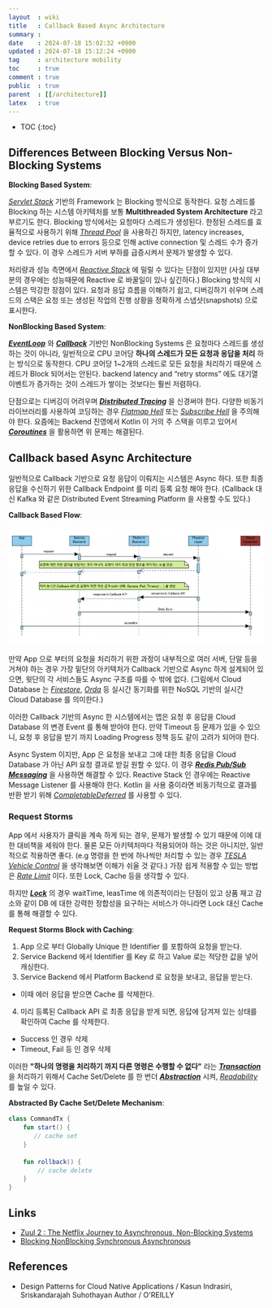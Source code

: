 ```yaml
---
layout  : wiki
title   : Callback Based Async Architecture
summary : 
date    : 2024-07-18 15:02:32 +0900
updated : 2024-07-18 15:12:24 +0900
tag     : architecture mobility
toc     : true
comment : true
public  : true
parent  : [[/architecture]]
latex   : true
---
```

* TOC
{:toc}

## Differences Between Blocking Versus Non-Blocking Systems

__Blocking Based System__:

_[Servlet Stack](https://docs.spring.io/spring-framework/reference/web.html)_ 기반의 Framework 는 Blocking 방식으로 동작한다. 요청 스레드를 Blocking 하는 시스템 아키텍처를 보통 __Multithreaded System Architecture__ 라고 부르기도 한다.
Blocking 방식에서는 요청마다 스레드가 생성된다. 한정된 스레드를 효율적으로 사용하기 위해 _[Thread Pool](https://tomcat.apache.org/tomcat-8.5-doc/config/executor.html)_ 을 사용하긴 하지만, latency increases, device retries due to errors 등으로 인해 active connection 및 스레드 수가 증가할 수 있다.
이 경우 스레드가 서버 부하를 급증시켜서 문제가 발생할 수 있다.

처리량과 성능 측면에서 _[Reactive Stack](https://docs.spring.io/spring-framework/reference/web-reactive.html)_ 에 밀릴 수 있다는 단점이 있지만 (사실 대부분의 경우에는 성능때문에 Reactive 로 바꿀일이 있나 싶긴하다.) Blocking 방식의 시스템은 막강한 장점이 있다.
요청과 응답 흐름을 이해하기 쉽고, 디버깅하기 쉬우며 스레드의 스택은 요청 또는 생성된 작업의 진행 상황을 정확하게 스냅샷(snapshots) 으로 표시한다.

__NonBlocking Based System__:

___[EventLoop](https://baekjungho.github.io/wiki/reactive/reactive-eventloop/)___ 와 ___[Callback](https://baekjungho.github.io/wiki/designpattern/designpattern-callback/)___ 기반인 NonBlocking Systems 은 요청마다 스레드를 생성하는 것이 아니라, 일반적으로 CPU 코어당 __하나의 스레드가 모든 요청과 응답을 처리__ 하는 방식으로 동작한다.
CPU 코어당 1~2개의 스레드로 모든 요청을 처리하기 때문에 스레드가 Block 되어서는 안된다. backend latency and “retry storms” 에도 대기열 이벤트가 증가하는 것이 스레드가 쌓이는 것보다는 훨씬 저렴하다.

단점으로는 디버깅이 어려우며 ___[Distributed Tracing](https://baekjungho.github.io/wiki/reactive/reactive-context/)___ 을 신경써야 한다. 다양한 비동기 라이브러리를 사용하여 코딩하는 경우 _[Flatmap Hell](https://baekjungho.github.io/wiki/kotlin/kotlin-coroutines/#flatmap-hell)_ 또는 _[Subscribe Hell](https://baekjungho.github.io/wiki/kotlin/kotlin-coroutines/#subscribe-hell)_ 을 주의해야 한다.
요즘에는 Backend 진영에서 Kotlin 이 거의 주 스택을 이루고 있어서 ___[Coroutines](https://baekjungho.github.io/wiki/kotlin/kotlin-coroutines/)___ 을 활용하면 위 문제는 해결된다.

## Callback based Async Architecture

일반적으로 Callback 기반으로 요청 응답이 이뤄지는 시스템은 Async 하다. 또한 최종 응답을 수신하기 위한 Callback Endpoint 를 미리 등록 요청 해야 한다. (Callback 대신 Kafka 와 같은 Distributed Event Streaming Platform 을 사용할 수도 있다.)

__Callback Based Flow__:

![](/resource/wiki/architecture-async-nonblocking/callback-architecture.png)

만약 App 으로 부터의 요청을 처리하기 위한 과정이 내부적으로 여러 서버, 단말 등을 거쳐야 하는 경우 가장 밑단의 아키텍처가 Callback 기반으로 Async 하게 설계되어 있으면, 윗단의 각 서비스들도 Async 구조를 따를 수 밖에 없다.
(그림에서 Cloud Database 는 _[Firestore](https://firebase.google.com/docs/firestore?hl=ko)_, _[Orda](https://github.com/orda-io)_ 등 실시간 동기화를 위한 NoSQL 기반의 실시간 Cloud Database 를 의미한다.)

이러한 Callback 기반의 Async 한 시스템에서는 앱은 요청 후 응답을 Cloud Database 의 변경 Event 를 통해 받아야 한다. 만약 Timeout 등 문제가 있을 수 있으니, 요청 후 응답을 받기 까지 Loading Progress 정책 등도 같이 고려가 되어야 한다.

Async System 이지만, App 은 요청을 보내고 그에 대한 최종 응답을 Cloud Database 가 아닌 API 요청 결과로 받길 원할 수 있다. 이 경우 ___[Redis Pub/Sub Messaging](https://docs.spring.io/spring-data/redis/reference/redis/pubsub.html)___ 을 사용하면 해결할 수 있다. Reactive Stack 인 경우에는 Reactive Message Listener 를 사용해야 한다.
Kotlin 을 사용 중이라면 비동기적으로 결과를 반환 받기 위해 _[CompletableDeferred](https://kotlinlang.org/api/kotlinx.coroutines/kotlinx-coroutines-core/kotlinx.coroutines/-completable-deferred/)_ 를 사용할 수 있다.

### Request Storms

App 에서 사용자가 클릭을 계속 하게 되는 경우, 문제가 발생할 수 있기 때문에 이에 대한 대비책을 세워야 한다. 물론 모든 아키텍처마다 적용되어야 하는 것은 아니지만, 일반적으로 적용하면 좋다. (e.g 명령을 한 번에 하나씩만 처리할 수 있는 경우 _[TESLA Vehicle Control](https://developer.tesla.com/docs/fleet-api)_ 을 생각해보면 이해가 쉬울 것 같다.)
가장 쉽게 적용할 수 있는 방법은 _[Rate Limit](https://baekjungho.github.io/wiki/api/api-too-many-requests/)_ 이다. 또한 Lock, Cache 등을 생각할 수 있다.

하지만 ___[Lock](https://github.com/redisson/redisson/wiki/8.-Distributed-locks-and-synchronizers#810-fenced-lock)___ 의 경우 waitTime, leasTime 에 의존적이라는 단점이 있고 상품 재고 감소와 같이 DB 에 대한 강력한 정합성을 요구하는 서비스가 아니라면 Lock 대신 Cache 를 통해 해결할 수 있다.

__Request Storms Block with Caching__:

1. App 으로 부터 Globally Unique 한 Identifier 를 포함하여 요청을 받는다.
2. Service Backend 에서 Identifier 를 Key 로 하고 Value 로는 적당한 값을 넣어 캐싱한다.
3. Service Backend 에서 Platform Backend 로 요청을 보내고, 응답을 받는다.
  - 이때 에러 응답을 받으면 Cache 를 삭제한다.
4. 미리 등록된 Callback API 로 최종 응답을 받게 되면, 응답에 담겨져 있는 상태를 확인하여 Cache 를 삭제한다.
  - Success 인 경우 삭제
  - Timeout, Fail 등 인 경우 삭제

이러한 __"하나의 명령을 처리하기 까지 다른 명령은 수행할 수 없다"__ 라는 ___[Transaction](https://baekjungho.github.io/wiki/spring/spring-declarative-transaction/)___ 을 처리하기 위해서 Cache Set/Delete 를 한 번더 ___[Abstraction](https://en.wikipedia.org/wiki/Abstraction)___ 시켜, _[Readability](https://baekjungho.github.io/wiki/cleancode/cleancode-readability/)_ 를 높일 수 있다.

__Abstracted By Cache Set/Delete Mechanism__:

```kotlin
class CommandTx {
    fun start() { 
       // cache set 
    }
    
    fun rollback() {
        // cache delete
    }
}
```

## Links

- [Zuul 2 : The Netflix Journey to Asynchronous, Non-Blocking Systems](https://netflixtechblog.com/zuul-2-the-netflix-journey-to-asynchronous-non-blocking-systems-45947377fb5c)
- [Blocking NonBlocking Synchronous Asynchronous](https://baekjungho.github.io/wiki/reactive/reactive-async-nonblocking/)

## References

- Design Patterns for Cloud Native Applications / Kasun Indrasiri, Sriskandarajah Suhothayan Author / O'REILLY

